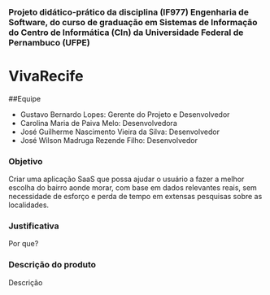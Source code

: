### Projeto didático-prático da disciplina (IF977) Engenharia de Software, do curso de graduação em Sistemas de Informação do Centro de Informática (CIn) da Universidade Federal de Pernambuco (UFPE)

# VivaRecife

##Equipe
- Gustavo Bernardo Lopes: Gerente do Projeto e Desenvolvedor
- Carolina Maria de Paiva Melo: Desenvolvedora
- José Guilherme Nascimento Vieira da Silva: Desenvolvedor
- José Wilson Madruga Rezende Filho: Desenvolvedor

### Objetivo
Criar uma aplicação SaaS que possa ajudar o usuário a fazer a melhor escolha do bairro aonde morar, com base em dados relevantes reais, sem necessidade de esforço e perda de tempo em extensas pesquisas sobre as localidades.

### Justificativa
Por que?

### Descrição do produto
Descrição
